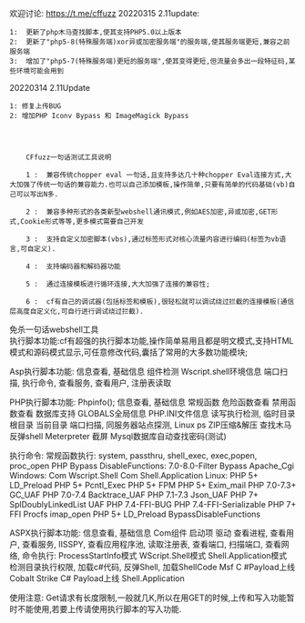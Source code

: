 欢迎讨论:
https://t.me/cffuzz
20220315 2.11update:
	
	1:	更新了php木马查找脚本,使其支持PHP5.0以上版本
	2:	更新了"php5-8(特殊服务端)xor异或加密服务端"的服务端,使其服务端更短,兼容之前服务端
	3:	增加了"php5-7(特殊服务端)更短的服务端",使其变得更短,但流量会多出一段特征码,某些环境可能会用到

20220314 2.11Update

	1: 修复上传BUG
	2: 增加PHP Iconv Bypass 和 ImageMagick Bypass




		CFfuzz一句话测试工具说明

	   	1 :  兼容传统chopper eval 一句话,且支持多达几十种chopper Eval连接方式,大大加强了传统一句话的兼容能力.也可以自己添加模板,操作简单,只要有简单的代码基础(vb)自己可以写出N多.
		
		2 :  兼容多种形式的各类新型webshell通讯模式,例如AES加密,异或加密,GET形式,Cookie形式等等,更多模式需要自己开发
		
		3 :  支持自定义加密脚本(vbs),通过标签形式对核心流量内容进行编码(标签为vb语言,可自定义).
		
		4 :  支持编码器和解码器功能
		
		5 :  通过连接模板进行循环连接,大大加强了连接的兼容性;
		
		6 :  cf有自己的调试器(包括标签和模板),很轻松就可以调试绕过拦截的连接模板(通信层高度自定义化,可自行进行调试绕过拦截).
		
		
		
免杀一句话webshell工具		
执行脚本功能:cf有超强的执行脚本功能,操作简单易用且都是明文模式,支持HTML模式和源码模式显示,可任意修改代码,囊括了常用的大多数功能模块;
		
		
Asp执行脚本功能:
		信息查看,
		基础信息
		组件检测
		Wscript.shell环境信息
		端口扫描,
		执行命令,
		查看服务,
		查看用户,
		注册表读取
		
PHP执行脚本功能:
		Phpinfo();
		信息查看,
		基础信息
		常规函数
		危险函数查看
		禁用函数查看
		数据库支持
		GLOBALS全局信息
		PHP.INI文件信息
		读写执行检测,
		临时目录
		根目录
		当前目录
		端口扫描,
		同服务器站点探测,
		Linux ps
		ZIP压缩&解压
		查找木马
		反弹shell
		Meterpreter
		截屏
		Mysql数据库自动查找密码(测试)
		
		
执行命令:
		常规函数执行:
		system,
		passthru,
		shell_exec,
		exec,popen,
		proc_open
		PHP Bypass DisableFunctions:
		7.0-8.0-Filter Bypass 
		Apache_Cgi
		Windows:
		Com Wscript.Shell 
		Com Shell.Application 
		Linux:
		PHP 5+ LD_Preload
		PHP 5+ Pcntl_Exec
		PHP 5+ FPM
		PHP 5+ Exim_mail
		PHP 7.0-7.3+ GC_UAF
		PHP 7.0-7.4 Backtrace_UAF
		PHP 7.1-7.3 Json_UAF
		PHP 7+ SplDoublyLinkedList UAF
		PHP 7.4-FFI-BUG
		PHP 7.4-FFI-Serializable
		PHP 7+ FFI
		Procfs
		imap_open
		PHP 5+ LD_Preload BypassDisableFunctions
		
ASPX执行脚本功能:
		信息查看,
		基础信息
		Com组件
		启动项
		驱动
		查看进程,
		查看用户,
		查看服务,
		IISSPY,
		查看应用程序池,
		读取注册表,
		查看端口,
		扫描端口,
		查看网络,
		命令执行:
		ProcessStartInfo模式
		WScript.Shell模式
		Shell.Application模式
		检测目录执行权限,
		加载c#代码,
		反弹Shell,
		加载ShellCode
		Msf C #Payload上线
		Cobalt Strike C# Payload上线
		Shell.Application

使用注意:
Get请求有长度限制,一般就几K,所以在用GET的时候,上传和写入功能暂时不能使用,若要上传请使用执行脚本的写入功能.
		
		
		
